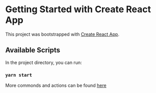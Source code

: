 # Getting Started with Create React App

This project was bootstrapped with [Create React App](https://github.com/facebook/create-react-app).

## Available Scripts

In the project directory, you can run:

### `yarn start`

More commonds and actions can be found [here](https://github.com/ohahahadurian/currency-exchanger/blob/master/src/README.md)

